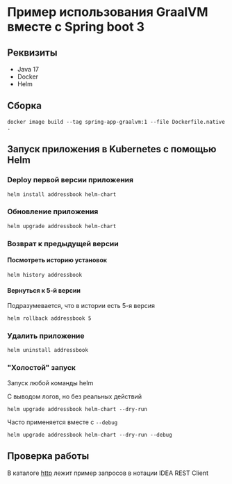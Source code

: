 # Пример использования GraalVM вместе с Spring boot 3

## Реквизиты

- Java 17
- Docker
- Helm

## Сборка

```shell
docker image build --tag spring-app-graalvm:1 --file Dockerfile.native .
```

## Запуск приложения в Kubernetes с помощью Helm

### Deploy первой версии приложения

```shell
helm install addressbook helm-chart
```

### Обновление приложения

```shell
helm upgrade addressbook helm-chart
```

### Возврат к предыдущей версии

#### Посмотреть историю установок

```shell
helm history addressbook
```

#### Вернуться к 5-й версии

Подразумевается, что в истории есть 5-я версия

```shell
helm rollback addressbook 5
```

### Удалить приложение

```shell
helm uninstall addressbook
```

### "Холостой" запуск

Запуск любой команды helm

С выводом логов, но без реальных действий

```shell
helm upgrade addressbook helm-chart --dry-run
```

Часто применяется вместе с `--debug`

```shell
helm upgrade addressbook helm-chart --dry-run --debug
```

## Проверка работы

В каталоге [http](http/) лежит пример запросов в нотации IDEA REST Client